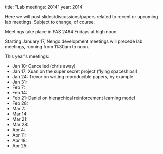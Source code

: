 title: "Lab meetings: 2014"
year: 2014

Here we will post slides/discussions/papers related to recent
or upcoming lab meetings.
Subject to change, of course.

Meetings take place in PAS 2464 Fridays at high noon.

Starting January 17, Nengo development meetings
will precede lab meetings, running from 11:30am to noon.

This year's meetings:

- Jan 10: Cancelled (chris away)
- Jan 17: Xuan on the super secret project (flying spaceships!)
- Jan 24: Trevor on writing reproducible papers, by example
- Jan 31:
- Feb 7:
- Feb 14:
- Feb 21: Daniel on hierarchical reinforcement learning model
- Feb 28:
- Mar 7:
- Mar 14:
- Mar 21:
- Mar 28:
- Apr 4:
- Apr 11:
- Apr 18:
- Apr 25:
